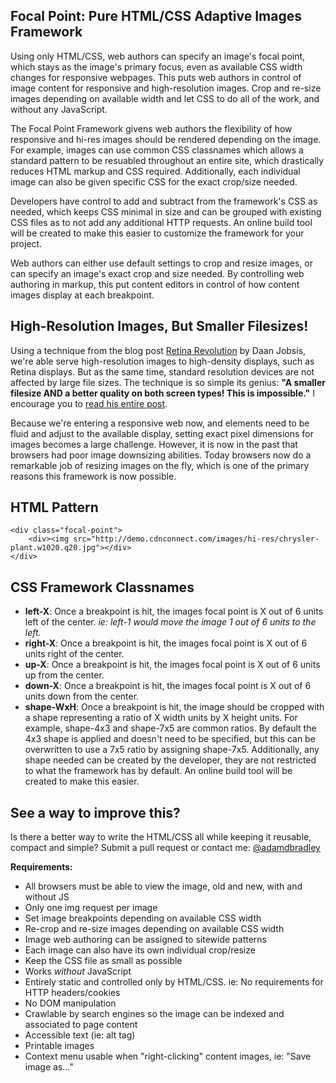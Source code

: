 ## Focal Point: Pure HTML/CSS Adaptive Images Framework

Using only HTML/CSS, web authors can specify an image's focal point, which stays as the image's primary focus, even as available CSS width changes for responsive webpages. This puts web authors in control of image content for responsive and high-resolution images. Crop and re-size images depending on available width and let CSS to do all of the work, and without any JavaScript.

The Focal Point Framework givens web authors the flexibility of how responsive and hi-res images should be rendered depending on the image. For example, images can use common CSS classnames which allows a standard pattern to be resuabled throughout an entire site, which drastically reduces HTML markup and CSS required. Additionally, each individual image can also be given specific CSS for the exact crop/size needed.

Developers have control to add and subtract from the framework's CSS as needed, which keeps CSS minimal in size and can be grouped with existing CSS files as to not add any additional HTTP requests. An online build tool will be created to make this easier to customize the framework for your project.

Web authors can either use default settings to crop and resize images, or can specify an image's exact crop and size needed. By controlling web authoring in markup, this put content editors in control of how content images display at each breakpoint.
    

## High-Resolution Images, But Smaller Filesizes!

Using a technique from the blog post [Retina Revolution](http://blog.netvlies.nl/design-interactie/retina-revolution/) by Daan Jobsis, we're able serve high-resolution images to high-density displays, such as Retina displays. But as the same time, standard resolution devices are not affected by large file sizes. The technique is so simple its genius: __"A smaller filesize AND a better quality on both screen types! This is impossible."__ I encourage you to [read his entire post](http://blog.netvlies.nl/design-interactie/retina-revolution/).

Because we're entering a responsive web now, and elements need to be fluid and adjust to the available display, setting exact pixel dimensions for images becomes a large challenge. However, it is now in the past that browsers had poor image downsizing abilities. Today browsers now do a remarkable job of resizing images on the fly, which is one of the primary reasons this framework is now possible.


## HTML Pattern

    <div class="focal-point">
        <div><img src="http://demo.cdnconnect.com/images/hi-res/chrysler-plant.w1020.q20.jpg"></div>
    </div>


## CSS Framework Classnames

 - __left-X__: Once a breakpoint is hit, the images focal point is X out of 6 units left of the center. _ie: left-1 would move the image 1 out of 6 units to the left._
 - __right-X__: Once a breakpoint is hit, the images focal point is X out of 6 units right of the center.
 - __up-X__: Once a breakpoint is hit, the images focal point is X out of 6 units up from the center.
 - __down-X__: Once a breakpoint is hit, the images focal point is X out of 6 units down from the center.
 - __shape-WxH__: Once a breakpoint is hit, the image should be cropped with a shape representing a ratio of X width units by X height units. For example, shape-4x3 and shape-7x5 are common ratios. By default the 4x3 shape is applied and doesn't need to be specified, but this can be overwritten to use a 7x5 ratio by assigning shape-7x5. Additionally, any shape needed can be created by the developer, they are not restricted to what the framework has by default. An online build tool will be created to make this easier.


## See a way to improve this?

Is there a better way to write the HTML/CSS all while keeping it reusable, compact and simple? Submit a pull request or contact me: [@adamdbradley](https://twitter.com/adamdbradley)

__Requirements:__

 - All browsers must be able to view the image, old and new, with and without JS
 - Only one img request per image
 - Set image breakpoints depending on available CSS width
 - Re-crop and re-size images depending on available CSS width
 - Image web authoring can be assigned to sitewide patterns
 - Each image can also have its own individual crop/resize
 - Keep the CSS file as small as possible
 - Works *without* JavaScript
 - Entirely static and controlled only by HTML/CSS. ie: No requirements for HTTP headers/cookies
 - No DOM manipulation
 - Crawlable by search engines so the image can be indexed and associated to page content
 - Accessible text (ie: alt tag)
 - Printable images
 - Context menu usable when "right-clicking" content images, ie: "Save image as..."

